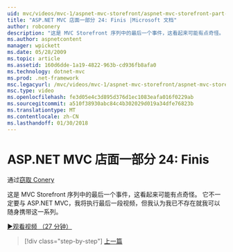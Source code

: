 ```yaml
---
uid: mvc/videos/mvc-1/aspnet-mvc-storefront/aspnet-mvc-storefront-part-24-finis
title: "ASP.NET MVC 店面一部分 24: Finis |Microsoft 文档"
author: robconery
description: "这是 MVC Storefront 序列中的最后一个事件，这看起来可能有点奇怪。 它不一定要与 ASP.NET 有关将干最后一段视频..."
ms.author: aspnetcontent
manager: wpickett
ms.date: 05/28/2009
ms.topic: article
ms.assetid: 160d6dde-1a19-4822-963b-cd936fb8afa0
ms.technology: dotnet-mvc
ms.prod: .net-framework
msc.legacyurl: /mvc/videos/mvc-1/aspnet-mvc-storefront/aspnet-mvc-storefront-part-24-finis
msc.type: video
ms.openlocfilehash: fe3d05e4c3d895d376d1ec1083eafa016f0229ab
ms.sourcegitcommit: a510f38930abc84c4b302029d019a34dfe76823b
ms.translationtype: MT
ms.contentlocale: zh-CN
ms.lasthandoff: 01/30/2018
---
```

<a name="aspnet-mvc-storefront-part-24-finis"></a>ASP.NET MVC 店面一部分 24: Finis
====================
通过[窃取 Conery](https://github.com/robconery)

这是 MVC Storefront 序列中的最后一个事件，这看起来可能有点奇怪。 它不一定要与 ASP.NET MVC，我将执行最后一段视频，但我认为我已不存在就我可以随身携带这一系列。

[&#9654;观看视频 （27 分钟）](https://channel9.msdn.com/Blogs/ASP-NET-Site-Videos/aspnet-mvc-storefront-part-24-finis)

>[!div class="step-by-step"]
[上一篇](aspnet-mvc-storefront-part-23-getting-started-with-domain-driven-design.md)
